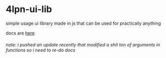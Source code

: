 # 4lpn-ui-lib
simple usage ui library made in js that can be used for practically anything

docs are [here](https://github.com/4lpndev/4lpn-ui-lib/blob/main/DOCS.md)

###### note: i pushed an update recently that modified a shit ton of arguments in functions so i need to re-do docs